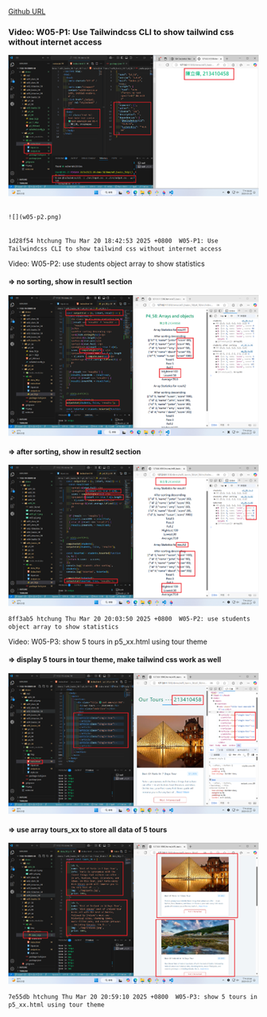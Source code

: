 [Github URL](https://github.com/clw516/1132-1N-demo-58.git)

### Video: W05-P1: Use Tailwindcss CLI to show tailwind css without internet access

![](w05-p1.png)

```

![](w05-p2.png)


1d28f54 htchung Thu Mar 20 18:42:53 2025 +0800  W05-P1: Use Tailwindcss CLI to show tailwind css without internet access
```

Video: W05-P2: use students object array to show statistics

#### => no sorting, show in result1 section

![](w05-p2-1.png)

#### => after sorting, show in result2 section

![](w05-p2-2.png)

```
8ff3ab5 htchung Thu Mar 20 20:03:50 2025 +0800  W05-P2: use students object array to show statistics
```

Video: W05-P3: show 5 tours in p5_xx.html using tour theme

#### => display 5 tours in tour theme, make tailwind css work as well

![](w05-p3-1.png)

#### => use array tours_xx to store all data of 5 tours

![](w05-p3-2.png)

```
7e55db htchung Thu Mar 20 20:59:10 2025 +0800  W05-P3: show 5 tours in p5_xx.html using tour theme
```
